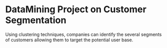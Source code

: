 # DataMining Project on Customer Segmentation
Using clustering techniques, companies can identify the several segments of customers allowing them to target the potential user base.
